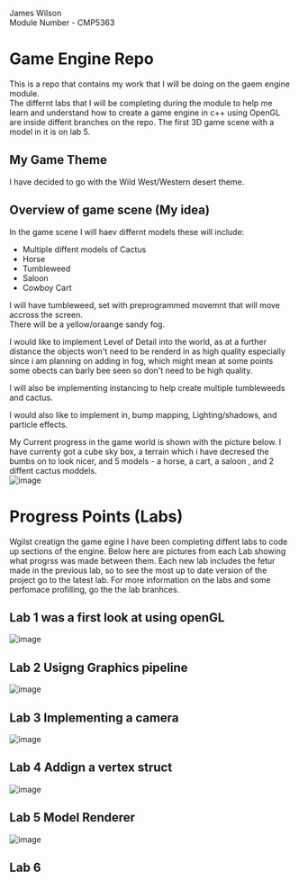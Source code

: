 James Wilson  
Module Number - CMP5363

# Game Engine Repo
This is a repo that contains my work that I will be doing on the gaem engine module.  
The differnt labs that I will be completing during the module to help me learn and understand how to create a game engine in c++ using OpenGL are inside diffent branches on the repo. The first 3D game scene with a model in it is on lab 5. 


## My Game Theme
I have decided to go with the Wild West/Western desert theme.

## Overview of game scene (My idea)
In the game scene I will haev differnt models these will include:
* Multiple diffent models of Cactus
* Horse
* Tumbleweed
* Saloon
* Cowboy Cart

I will have tumbleweed, set with preprogrammed movemnt that will move accross the screen.  
There will be a yellow/oraange sandy fog.  

I would like to implement Level of Detail into the world, as at a further distance the objects won't need to be renderd in as high quality especially since i am planning on adding in fog, which might mean at some points some obects can barly bee seen so don't need to be high quality.

I will also be implementing instancing to help create multiple tumbleweeds and cactus.

I would also like to implement in, bump mapping, Lighting/shadows, and particle effects.

My Current progress in the game world is shown with the picture below. I have currenty got a cube sky box, a terrain which i have decresed the bumbs on to look nicer, and 5 models - a horse, a cart, a saloon , and 2 diffent cactus moddels.  
![image](https://user-images.githubusercontent.com/71771303/156077411-22e23111-62d6-4f18-9950-ee851f5c8dae.png)


# Progress Points (Labs)
Wgilst creatign the game egine I have been completing diffent labs to code up sections of the engine. Below here are pictures from each Lab showing what progrss was made between them. Each new lab includes the fetur made in the previous lab, so to see the most up to date version of the project go to the latest lab. For more information on the labs and some perfomace profilling, go the the lab branhces. 

## Lab 1 was a first look at using openGL
![image](https://user-images.githubusercontent.com/71771303/152689865-445b0e52-b433-4dfe-8332-772046065b9d.png)
## Lab 2 Usigng Graphics pipeline
![image](https://user-images.githubusercontent.com/71771303/156078223-29104e32-3131-4409-b671-bda73b3a9f40.png)
## Lab 3 Implementing a camera
![image](https://user-images.githubusercontent.com/71771303/152689406-e54e7103-5e1d-4b13-99a7-ca845a8b9d95.png)
## Lab 4 Addign a vertex struct 
![image](https://user-images.githubusercontent.com/71771303/152689151-6ed277db-417b-4fbd-b6bf-86253642e48f.png)
## Lab 5 Model Renderer
![image](https://user-images.githubusercontent.com/71771303/152687572-d219cbed-d1e8-413e-8c2b-9624363a56b9.png)  
## Lab 6 
